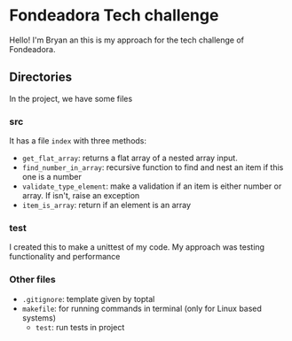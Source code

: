 # Fondeadora Tech challenge

Hello! I'm Bryan an this is my approach for the tech challenge of Fondeadora.

## Directories

In the project, we have some files

### src

It has a file `index` with three methods:

- `get_flat_array`: returns a flat array of a nested array input.
- `find_number_in_array`: recursive function to find and nest an item if this one is a number
- `validate_type_element`: make a validation if an item is either number or array. If isn't, raise an exception
- `item_is_array`: return if an element is an array

### test

I created this to make a unittest of my code. My approach was testing functionality and performance

### Other files

- `.gitignore`: template given by toptal
- `makefile`: for running commands in terminal (only for Linux based systems)
  - `test`: run tests in project
